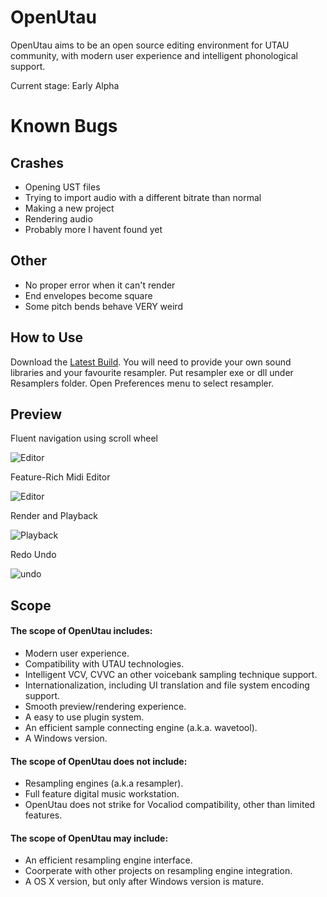 
# OpenUtau

OpenUtau aims to be an open source editing environment for UTAU community, with modern user experience and intelligent phonological support.

Current stage: Early Alpha

# Known Bugs
## Crashes

- Opening UST files
- Trying to import audio with a different bitrate than normal
- Making a new project
- Rendering audio
- Probably more I havent found yet

## Other

- No proper error when it can't render
- End envelopes become square
- Some pitch bends behave VERY weird


## How to Use

Download the <a href="https://github.com/VorgunTheBeta/OpenUtau/releases/" target="_blank">Latest Build</a>.
You will need to provide your own sound libraries and your favourite resampler.
Put resampler exe or dll under Resamplers folder. Open Preferences menu to select resampler.

## Preview

Fluent navigation using scroll wheel

![Editor](Misc/GIFs/editor.gif)

Feature-Rich Midi Editor

![Editor](Misc/GIFs/editor2.gif)

Render and Playback

![Playback](Misc/GIFs/playback.gif)

Redo Undo

![undo](Misc/GIFs/undo.gif)

## Scope
#### The scope of OpenUtau includes:
- Modern user experience.
- Compatibility with UTAU technologies.
- Intelligent VCV, CVVC an other voicebank sampling technique support.
- Internationalization, including UI translation and file system encoding support.
- Smooth preview/rendering experience.
- A easy to use plugin system.
- An efficient sample connecting engine (a.k.a. wavetool).
- A Windows version.

#### The scope of OpenUtau does not include:
- Resampling engines (a.k.a resampler).
- Full feature digital music workstation.
- OpenUtau does not strike for Vocaliod compatibility, other than limited features.

#### The scope of OpenUtau may include:
- An efficient resampling engine interface.
- Coorperate with other projects on resampling engine integration.
- A OS X version, but only after Windows version is mature.


